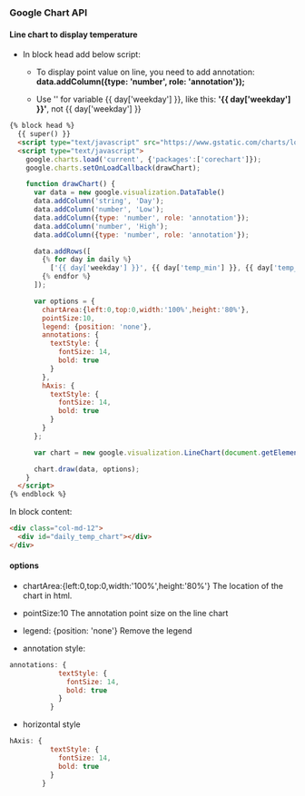 ### Google Chart API

#### Line chart to display temperature

* In block head add below script:
  
  * To display point value on line, you need to add annotation: **data.addColumn({type: 'number', role: 'annotation'});**
  
  * Use '' for variable \{\{ day['weekday'] \}\}, like this: **'\{\{ day['weekday'] \}\}'**, not \{\{ day['weekday'] \}\}
  
  
```html
{% block head %}
  {{ super() }}
  <script type="text/javascript" src="https://www.gstatic.com/charts/loader.js"></script>
  <script type="text/javascript">
    google.charts.load('current', {'packages':['corechart']});
    google.charts.setOnLoadCallback(drawChart);

    function drawChart() {
      var data = new google.visualization.DataTable()
      data.addColumn('string', 'Day');
      data.addColumn('number', 'Low');
      data.addColumn({type: 'number', role: 'annotation'});
      data.addColumn('number', 'High');
      data.addColumn({type: 'number', role: 'annotation'});

      data.addRows([
        {% for day in daily %}
          ['{{ day['weekday'] }}', {{ day['temp_min'] }}, {{ day['temp_min'] }}, {{ day['temp_max'] }}, {{ day['temp_max'] }}],
        {% endfor %}
      ]);

      var options = {
        chartArea:{left:0,top:0,width:'100%',height:'80%'},
        pointSize:10,
        legend: {position: 'none'},
        annotations: {
          textStyle: {
            fontSize: 14,
            bold: true
          }
        },
        hAxis: {
          textStyle: {
            fontSize: 14,
            bold: true
          }
        }
      };

      var chart = new google.visualization.LineChart(document.getElementById('daily_temp_chart'));

      chart.draw(data, options);
    }
  </script>
{% endblock %}
```
In block content:
```html
<div class="col-md-12">
  <div id="daily_temp_chart"></div>
</div>
```

#### options 
* chartArea:{left:0,top:0,width:'100%',height:'80%'}
The location of the chart in html.

* pointSize:10
The annotation point size on the line chart

* legend: {position: 'none'}
Remove the legend

* annotation style:

```javascript
annotations: {
            textStyle: {
              fontSize: 14,
              bold: true
            }
          }
```
* horizontal style

```javascript
hAxis: {
          textStyle: {
            fontSize: 14,
            bold: true
          }
        }
```

